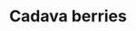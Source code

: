 ---
layout: item
title: Cadava berries
item-id: 753
datatable: true
id: 753
name: "Cadava berries"
members: false
lowalch: 0
highalch: 0
examine: "Poisonous berries."
monsters:
  - id: 3134
    name: "Imp"
    members: true
    combat_level: 7
    wiki_url: "https://oldschool.runescape.wiki/w/Imp#GWD"
    drops:
      - quantity: "1"
        rarity: 0.03125
    image: "https://oldschool.runescape.wiki/images/b/b3/Imp.png?c5088"
  - id: 5007
    name: "Imp"
    members: false
    combat_level: 2
    wiki_url: "https://oldschool.runescape.wiki/w/Imp#Regular"
    drops:
      - quantity: "1"
        rarity: 0.03125
    image: "https://oldschool.runescape.wiki/images/b/b3/Imp.png?c5088"
  - id: 5008
    name: "Imp"
    members: false
    combat_level: 3
    wiki_url: "https://oldschool.runescape.wiki/w/Imp#Regular"
    drops:
      - quantity: "1"
        rarity: 0.03125
    image: "https://oldschool.runescape.wiki/images/b/b3/Imp.png?c5088"
---